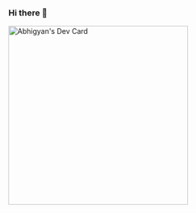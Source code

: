 ### Hi there 👋

<!--
**AbhigyanBorah/AbhigyanBorah** is a ✨ _special_ ✨ repository because its `README.md` (this file) appears on your GitHub profile.

Here are some ideas to get you started:

- 🔭 I’m currently working on ...
- 🌱 I’m currently learning ...
- 👯 I’m looking to collaborate on ...
- 🤔 I’m looking for help with ...
- 💬 Ask me about ...
- 📫 How to reach me: ...
- 😄 Pronouns: ...
- ⚡ Fun fact: ...
-->
<a href="https://app.daily.dev/ritiz"><img src="https://api.daily.dev/devcards/v2/XzoDzJMKoC50WM162N9ap.png?r=vm5&type=default" width="356" alt="Abhigyan's Dev Card"/></a>
